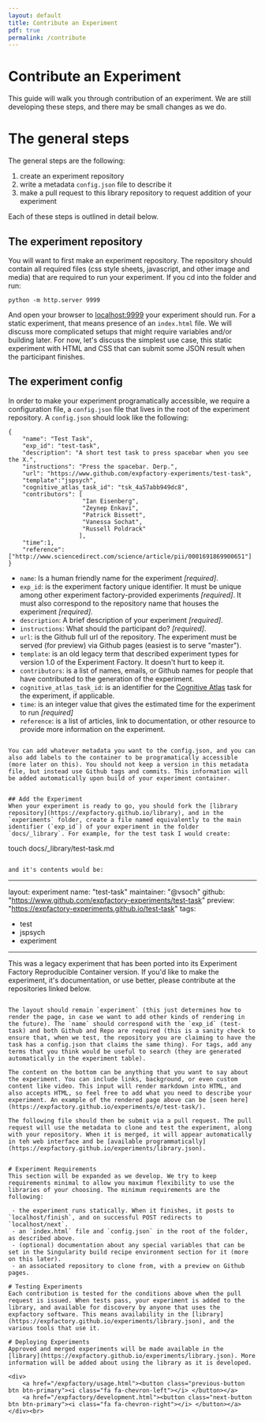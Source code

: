 ```yaml
---
layout: default
title: Contribute an Experiment
pdf: true
permalink: /contribute
---
```


# Contribute an Experiment

This guide will walk you through contribution of an experiment. We are still developing these steps, and there may be small changes as we do.


# The general steps
The general steps are the following:

 1. create an experiment repository
 2. write a metadata `config.json` file to describe it
 3. make a pull request to this library repository to request addition of your experiment

Each of these steps is outlined in detail below.

## The experiment repository
You will want to first make an experiment repository. The repository should contain all required files (css style sheets, javascript, and other image and media) that are required to run your experiment. If you cd into the folder and run:

```
python -m http.server 9999
```

And open your browser to [localhost:9999](localhost:9999) your experiment should run. For a static experiment, that means presence of an `index.html` file. We will discuss more complicated setups that might require variables and/or building later. For now, let's discuss the simplest use case, this static experiment with HTML and CSS that can submit some JSON result when the participant finishes.


## The experiment config
In order to make your experiment programatically accessible, we require a configuration file, a `config.json` file that lives in the root of the experiment repository. A `config.json` should look like the following:

```
{
    "name": "Test Task",
    "exp_id": "test-task",
    "description": "A short test task to press spacebar when you see the X.",
    "instructions": "Press the spacebar. Derp.",
    "url": "https://www.github.com/expfactory-experiments/test-task",
    "template":"jspsych",
    "cognitive_atlas_task_id": "tsk_4a57abb949dc8",
    "contributors": [
                     "Ian Eisenberg",
                     "Zeynep Enkavi",
                     "Patrick Bissett",
                     "Vanessa Sochat",
                     "Russell Poldrack"
                    ], 
    "time":1,
    "reference": ["http://www.sciencedirect.com/science/article/pii/0001691869900651"]
}
```

 - `name`: Is a human friendly name for the experiment *[required]*.
 - `exp_id`: is the experiment factory unique identifier. It must be unique among other experiment factory-provided experiments *[required]*. It must also correspond to the repository name that houses the experiment *[required]*. 
 - `description`: A brief description of your experiment *[required]*.
 - `instructions`: What should the participant do? *[required]*.
 - `url`: is the Github full url of the repository. The experiment must be served (for preview) via Github pages (easiest is to serve "master").
 - `template`: is an old legacy term that described experiment types for version 1.0 of the Experiment Factory. It doesn't hurt to keep it.
 - `contributors`: is a list of names, emails, or Github names for people that have contributed to the generation of the experiment. 
 - `cognitive_atlas_task_id`: is an identifier for the [Cognitive Atlas](http://cognitiveatlas.org/) task for the experiment, if applicable.
 - `time`: is an integer value that gives the estimated time for the experiment to run *[required]*
 - `reference`: is a list of articles, link to documentation, or other resource to provide more information on the experiment.
```

You can add whatever metadata you want to the config.json, and you can also add labels to the container to be programatically accessible (more later on this). You should not keep a version in this metadata file, but instead use Github tags and commits. This information will be added automatically upon build of your experiment container.


## Add the Experiment
When your experiment is ready to go, you should fork the [library repository](https://expfactory.github.io/library), and in the `experiments` folder, create a file named equivalently to the main identifier (`exp_id`) of your experiment in the folder `docs/_library`. For example, for the test task I would create:

```
touch docs/_library/test-task.md
```

and it's contents would be:

```
---
layout: experiment
name:  "test-task"
maintainer: "@vsoch"
github: "https://www.github.com/expfactory-experiments/test-task"
preview: "https://expfactory-experiments.github.io/test-task"
tags:
- test
- jspsych
- experiment
---

This was a legacy experiment that has been ported into its Experiment Factory Reproducible Container version. If you'd like to make the experiment, it's documentation, or use better, please contribute at the repositories
linked below.
```

The layout should remain `experiment` (this just determines how to render the page, in case we want to add other kinds of rendering in the future). The `name` should correspond with the `exp_id` (test-task) and both Github and Repo are required (this is a sanity check to ensure that, when we test, the repository you are claiming to have the task has a config.json that claims the same thing). For tags, add any terms that you think would be useful to search (they are generated automatically in the experiment table).

The content on the bottom can be anything that you want to say about the experiment. You can include links, background, or even custom content like video. This input will render markdown into HTML, and also accepts HTML, so feel free to add what you need to describe your experiment. An example of the rendered page above can be [seen here](https://expfactory.github.io/experiments/e/test-task/).

The following file should then be submit via a pull request. The pull request will use the metadata to clone and test the experiment, along with your repository. When it is merged, it will appear automatically in teh web interface and be [available programmatically](https://expfactory.github.io/experiments/library.json).


# Experiment Requirements
This section will be expanded as we develop. We try to keep requirements minimal to allow you maximum flexibility to use the libraries of your choosing. The minimum requirements are the following:

 - the experiment runs statically. When it finishes, it posts to `localhost/finish`, and on successful POST redirects to `localhost/next`.
 - an `index.html` file and `config.json` in the root of the folder, as described above.
 - (optional) documentation about any special variables that can be set in the Singularity build recipe environment section for it (more on this later).
 - an associated repository to clone from, with a preview on Github pages.

# Testing Experiments
Each contribution is tested for the conditions above when the pull request is issued. When tests pass, your experiment is added to the library, and available for discovery by anyone that uses the expfactory software. This means availability in the [library](https://expfactory.github.io/experiments/library.json), and the various tools that use it.

# Deploying Experiments
Approved and merged experiments will be made available in the [library](https://expfactory.github.io/experiments/library.json). More information will be added about using the library as it is developed.

<div>
    <a href="/expfactory/usage.html"><button class="previous-button btn btn-primary"><i class="fa fa-chevron-left"></i> </button></a>
    <a href="/expfactory/development.html"><button class="next-button btn btn-primary"><i class="fa fa-chevron-right"></i> </button></a>
</div><br>
